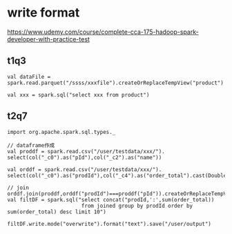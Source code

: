 # write format

https://www.udemy.com/course/complete-cca-175-hadoop-spark-developer-with-practice-test

## t1q3


```
val dataFile = spark.read.parquet("/ssss/xxxfile").createOrReplaceTempView("product")

val xxx = spark.sql("select xxx from product")
```

## t2q7


```
import org.apache.spark.sql.types._

// dataframe作成
val proddf = spark.read.csv("/user/testdata/xxx/").
select(col("_c0").as("pId"),col("_c2").as("name"))

val orddf = spark.read.csv("/user/testdata/xxx/").
select(col("_c0").as("prodId"),col("_c4").as("order_total").cast(DoubleType))

// join
orddf.join(proddf,orddf("prodId")===proddf("pId")).createOrReplaceTempView("joined")
val filtDF = spark.sql("select concat("prodId,':',sum(order_total)) 
                        from joined group by prodId order by sum(order_total) desc limit 10")

filtDF.write.mode("overwrite").format("text").save("/user/output")

```
